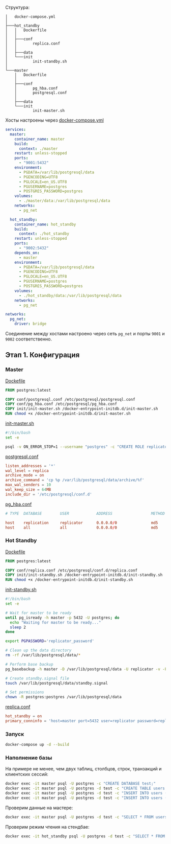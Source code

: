 Структура:
```
│   docker-compose.yml
│
├───hot_standby
│   │   Dockerfile
│   │
│   ├───conf
│   │       replica.conf
│   │
│   ├───data
│   └───init
│           init-standby.sh
│
└───master
    │   Dockerfile
    │
    ├───conf
    │       pg_hba.conf
    │       postgresql.conf
    │
    ├───data
    └───init
            init-master.sh
```

Хосты настроены через [docker-compose.yml](./docker/docker-compose.yml)
```yaml
services:
  master:
    container_name: master
    build:
      context: ./master
    restart: unless-stopped
    ports:
      - "9001:5432"
    environment:
      - PGDATA=/var/lib/postgresql/data
      - PGENCODING=UTF8
      - PGLOCALE=en_US.UTF8
      - PGUSERNAME=postgres
      - POSTGRES_PASSWORD=postgres
    volumes:
      - ./master/data:/var/lib/postgresql/data
    networks:
      - pg_net

  hot_standby:
    container_name: hot_standby
    build:
      context: ./hot_standby
    restart: unless-stopped
    ports:
      - "9002:5432"
    depends_on:
      - master
    environment:
      - PGDATA=/var/lib/postgresql/data
      - PGENCODING=UTF8
      - PGLOCALE=en_US.UTF8
      - PGUSERNAME=postgres
      - POSTGRES_PASSWORD=postgres
    volumes:
      - ./hot_standby/data:/var/lib/postgresql/data
    networks:
      - pg_net

networks:
  pg_net:
    driver: bridge
```
Соединение между хостами настроено через сеть `pg_net` и порты `9001` и `9002` соответственно.

## Этап 1. Конфигурация

### Master
[Dockefile](./docker/master/Dockerfile)
```Dockerfile
FROM postgres:latest

COPY conf/postgresql.conf /etc/postgresql/postgresql.conf
COPY conf/pg_hba.conf /etc/postgresql/pg_hba.conf
COPY init/init-master.sh /docker-entrypoint-initdb.d/init-master.sh
RUN chmod +x /docker-entrypoint-initdb.d/init-master.sh
```

[init-master.sh](./docker/master/init/init-master.sh)
```bash
#!/bin/bash
set -e

psql -v ON_ERROR_STOP=1 --username "postgres" -c "CREATE ROLE replicator WITH REPLICATION PASSWORD 'replicator_password' LOGIN;"
```

[postgresql.conf](./docker/master/conf/postgresql.conf)
```conf
listen_addresses = '*'
wal_level = replica
archive_mode = on
archive_command = 'cp %p /var/lib/postgresql/data/archive/%f'
max_wal_senders = 10
wal_keep_size = 64MB
include_dir = '/etc/postgresql/conf.d'
```

[pg_hba.conf](./docker/master/conf/pg_hba.conf)
```conf
# TYPE  DATABASE        USER            ADDRESS                 METHOD

host    replication     replicator      0.0.0.0/0               md5
host    all             all             0.0.0.0/0               md5
```

### Hot Standby
[Dockefile](./docker/hot_standby/Dockerfile)
```Dockerfile
FROM postgres:latest

COPY conf/replica.conf /etc/postgresql/conf.d/replica.conf
COPY init/init-standby.sh /docker-entrypoint-initdb.d/init-standby.sh
RUN chmod +x /docker-entrypoint-initdb.d/init-standby.sh
```

[init-standby.sh](./docker/hot_standby/init/init-standby.sh)
```bash
#!/bin/bash
set -e

# Wait for master to be ready
until pg_isready -h master -p 5432 -U postgres; do
  echo "Waiting for master to be ready..."
  sleep 2
done

export PGPASSWORD='replicator_password'

# Clean up the data directory
rm -rf /var/lib/postgresql/data/*

# Perform base backup
pg_basebackup -h master -D /var/lib/postgresql/data -U replicator -v -P --wal-method=stream

# Create standby.signal file
touch /var/lib/postgresql/data/standby.signal

# Set permissions
chown -R postgres:postgres /var/lib/postgresql/data
```

[replica.conf](./docker/hot_standby/conf/replica.conf)
```conf
hot_standby = on
primary_conninfo = 'host=master port=5432 user=replicator password=replicator_password'
```

### Запуск
```bash
docker-compose up -d --build
```

### Наполнение базы
На примере не менее, чем двух таблиц, столбцов, строк, транзакций и клиентских сессий:
```bash
docker exec -it master psql -U postgres -c "CREATE DATABASE test;"
docker exec -it master psql -U postgres -d test -c "CREATE TABLE users (id SERIAL PRIMARY KEY, name VARCHAR(255));"
docker exec -it master psql -U postgres -d test -c "INSERT INTO users (name) VALUES ('Alice');"
docker exec -it master psql -U postgres -d test -c "INSERT INTO users (name) VALUES ('Bob');"
```

Проверим данные на мастере:
```bash
docker exec -it master psql -U postgres -d test -c "SELECT * FROM users;"
```

Проверим режим чтения на стендбае:
```bash
docker exec -it hot_standby psql -U postgres -d test -c "SELECT * FROM users;"
```

